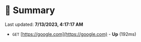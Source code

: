 # 📖 Summary
Last updated: **7/13/2023, 4:17:17 AM**

- `GET` [https://google.com](https://google.com) - **Up** (192ms)
